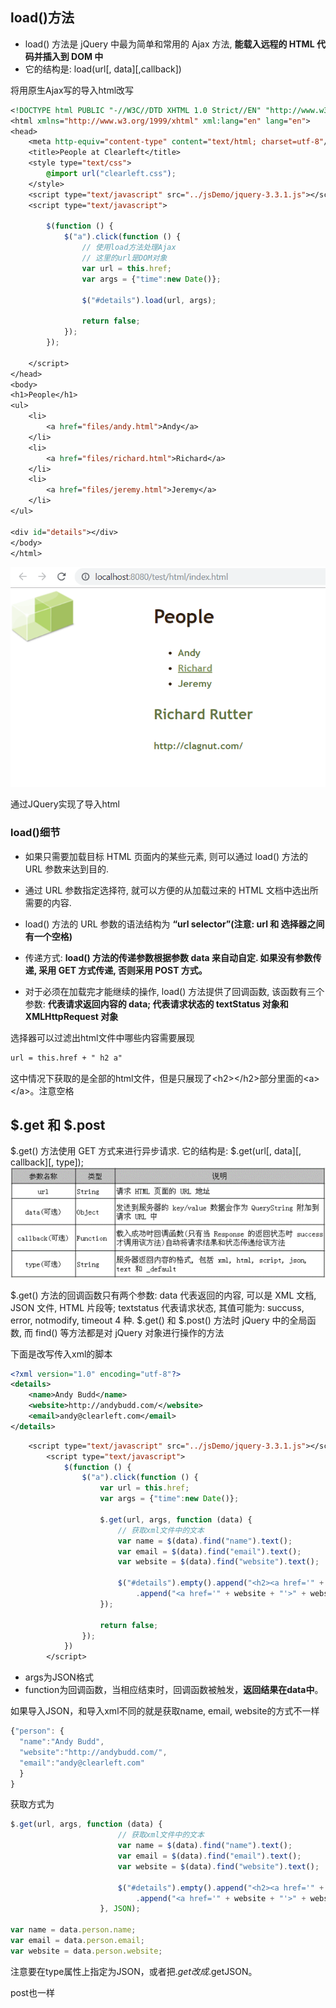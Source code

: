 ## load()方法

- load() 方法是 jQuery 中最为简单和常用的 Ajax 方法, **能载入远程的 HTML 代码并插入到 DOM 中**
- 它的结构是:   load(url[, data][,callback])

将用原生Ajax写的导入html改写

```jsp
<!DOCTYPE html PUBLIC "-//W3C//DTD XHTML 1.0 Strict//EN" "http://www.w3.org/TR/xhtml1/DTD/xhtml1-strict.dtd">
<html xmlns="http://www.w3.org/1999/xhtml" xml:lang="en" lang="en">
<head>
    <meta http-equiv="content-type" content="text/html; charset=utf-8"/>
    <title>People at Clearleft</title>
    <style type="text/css">
        @import url("clearleft.css");
    </style>
    <script type="text/javascript" src="../jsDemo/jquery-3.3.1.js"></script>
    <script type="text/javascript">

        $(function () {
            $("a").click(function () {
                // 使用load方法处理Ajax
                // 这里的url是DOM对象
                var url = this.href;
                var args = {"time":new Date()};

                $("#details").load(url, args);

                return false;
            });
        });

    </script>
</head>
<body>
<h1>People</h1>
<ul>
    <li>
        <a href="files/andy.html">Andy</a>
    </li>
    <li>
        <a href="files/richard.html">Richard</a>
    </li>
    <li>
        <a href="files/jeremy.html">Jeremy</a>
    </li>
</ul>

<div id="details"></div>
</body>
</html>
```

![](pic/Snipaste_2019-03-21_19-01-31.png)

通过JQuery实现了导入html

### load()细节

- 如果只需要加载目标 HTML 页面内的某些元素, 则可以通过 load() 方法的 URL 参数来达到目的. 
- 通过 URL 参数指定选择符, 就可以方便的从加载过来的 HTML 文档中选出所需要的内容. 
- load() 方法的 URL 参数的语法结构为 **“url selector”(注意: url 和 选择器之间有一个空格)**

- 传递方式: **load() 方法的传递参数根据参数 data 来自动自定. 如果没有参数传递, 采用 GET 方式传递, 否则采用 POST 方式。**
- 对于必须在加载完才能继续的操作, load() 方法提供了回调函数, 该函数有三个参数: **代表请求返回内容的 data; 代表请求状态的 textStatus 对象和 XMLHttpRequest 对象**


选择器可以过滤出html文件中哪些内容需要展现

```jsp
url = this.href + " h2 a"
```

这中情况下获取的是全部的html文件，但是只展现了\<h2>\</h2>部分里面的\<a>\</a>。注意空格

## $.get 和 $.post

$.get() 方法使用 GET 方式来进行异步请求. 它的结构是: $.get(url[, data][, callback][, type]);
![](pic/pic4.png)

$.get() 方法的回调函数只有两个参数: data 代表返回的内容, 可以是 XML 文档, JSON 文件, HTML 片段等; textstatus 代表请求状态, 其值可能为: succuss, error, notmodify, timeout 4 种.
$.get()  和 $.post() 方法时 jQuery 中的全局函数, 而 find() 等方法都是对 jQuery 对象进行操作的方法


下面是改写传入xml的脚本

```xml
<?xml version="1.0" encoding="utf-8"?>
<details>
    <name>Andy Budd</name>
    <website>http://andybudd.com/</website>
    <email>andy@clearleft.com</email>
</details>
```

```jsp
	<script type="text/javascript" src="../jsDemo/jquery-3.3.1.js"></script>
        <script type="text/javascript">
            $(function () {
                $("a").click(function () {
                    var url = this.href;
                    var args = {"time":new Date()};

                    $.get(url, args, function (data) {
                        // 获取xml文件中的文本
                        var name = $(data).find("name").text();
                        var email = $(data).find("email").text();
                        var website = $(data).find("website").text();

                        $("#details").empty().append("<h2><a href='" + email + "'>" + name + "</a></h2>")
                            .append("<a href='" + website + "'>" + website + "</a>");
                    });

                    return false;
                });
            })
        </script>
```

- args为JSON格式
- function为回调函数，当相应结束时，回调函数被触发，**返回结果在data中**。


如果导入JSON，和导入xml不同的就是获取name, email, website的方式不一样

```js
{"person": {
  "name":"Andy Budd",
  "website":"http://andybudd.com/",
  "email":"andy@clearleft.com"
  }
}
```

获取方式为

```js
$.get(url, args, function (data) {
                        // 获取xml文件中的文本
                        var name = $(data).find("name").text();
                        var email = $(data).find("email").text();
                        var website = $(data).find("website").text();

                        $("#details").empty().append("<h2><a href='" + email + "'>" + name + "</a></h2>")
                            .append("<a href='" + website + "'>" + website + "</a>");
                    }, JSON);

var name = data.person.name;
var email = data.person.email;
var website = data.person.website;
```

注意要在type属性上指定为JSON，或者把$.get改成$.getJSON。

post也一样

